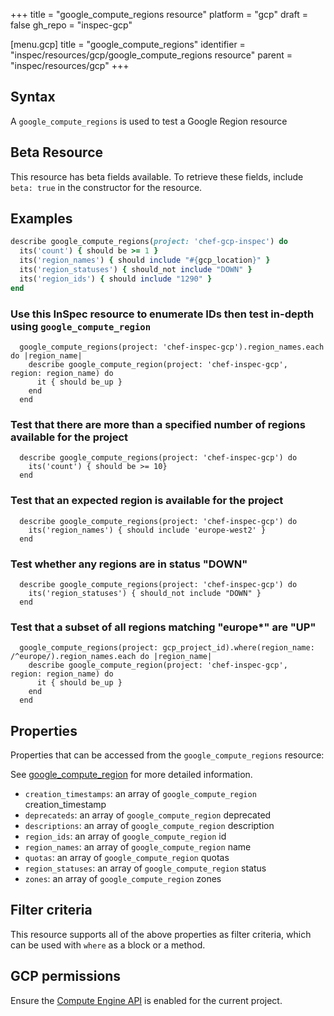 +++
title = "google_compute_regions resource"
platform = "gcp"
draft = false
gh_repo = "inspec-gcp"

[menu.gcp]
title = "google_compute_regions"
identifier = "inspec/resources/gcp/google_compute_regions resource"
parent = "inspec/resources/gcp"
+++

## Syntax

A `google_compute_regions` is used to test a Google Region resource


## Beta Resource
This resource has beta fields available. To retrieve these fields, include `beta: true` in the constructor for the resource.

## Examples

```ruby
describe google_compute_regions(project: 'chef-gcp-inspec') do
  its('count') { should be >= 1 }
  its('region_names') { should include "#{gcp_location}" }
  its('region_statuses') { should_not include "DOWN" }
  its('region_ids') { should include "1290" }
end

```
  ### Use this InSpec resource to enumerate IDs then test in-depth using `google_compute_region`
```
  google_compute_regions(project: 'chef-inspec-gcp').region_names.each do |region_name|
    describe google_compute_region(project: 'chef-inspec-gcp',  region: region_name) do
      it { should be_up }
    end
  end
```

  ### Test that there are more than a specified number of regions available for the project
```
  describe google_compute_regions(project: 'chef-inspec-gcp') do
    its('count') { should be >= 10}
  end
```
  ### Test that an expected region is available for the project
```
  describe google_compute_regions(project: 'chef-inspec-gcp') do
    its('region_names') { should include 'europe-west2' }
  end
```
  ### Test whether any regions are in status "DOWN"
```
  describe google_compute_regions(project: 'chef-inspec-gcp') do
    its('region_statuses') { should_not include "DOWN" }
  end
```

  ### Test that a subset of all regions matching "europe*" are "UP"
```
  google_compute_regions(project: gcp_project_id).where(region_name: /^europe/).region_names.each do |region_name|
    describe google_compute_region(project: 'chef-inspec-gcp',  region: region_name) do
      it { should be_up }
    end
  end

```

## Properties

Properties that can be accessed from the `google_compute_regions` resource:

See [google_compute_region](google_compute_region) for more detailed information.

  * `creation_timestamps`: an array of `google_compute_region` creation_timestamp
  * `deprecateds`: an array of `google_compute_region` deprecated
  * `descriptions`: an array of `google_compute_region` description
  * `region_ids`: an array of `google_compute_region` id
  * `region_names`: an array of `google_compute_region` name
  * `quotas`: an array of `google_compute_region` quotas
  * `region_statuses`: an array of `google_compute_region` status
  * `zones`: an array of `google_compute_region` zones

## Filter criteria

This resource supports all of the above properties as filter criteria, which can be used
with `where` as a block or a method.

## GCP permissions

Ensure the [Compute Engine API](https://console.cloud.google.com/apis/library/compute.googleapis.com/) is enabled for the current project.
